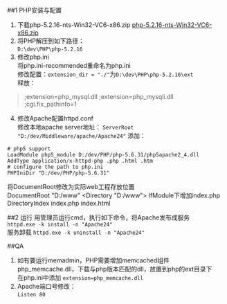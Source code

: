 
##1 PHP安装与配置
1. 下载php-5.2.16-nts-Win32-VC6-x86.zip
[php-5.2.16-nts-Win32-VC6-x86.zip](http://windows.php.net/downloads/releases/archives/php-5.2.16-nts-Win32-VC6-x86.zip)  
2. 将PHP解压到如下路径：  
`D:\dev\PHP\php-5.2.16`  
3. 修改php.ini  
将php.ini-recommended重命名为php.ini  
修改配置：`extension_dir = "./"`为`D:\dev\PHP\php-5.2.16\ext`  
释放：
>;extension=php_mysql.dll
;extension=php_mysqli.dll
>;cgi.fix_pathinfo=1
4. 修改Apache配置httpd.conf  
修改本地apache server地址：
`ServerRoot "D:/dev/Middleware/apache/Apache24"`
添加：  
~~~
# php5 support
LoadModule php5_module D:/dev/PHP/php-5.6.31/php5apache2_4.dll
AddType application/x-httpd-php .php .html .htm
# configure the path to php.ini
PHPIniDir "D:/dev/PHP/php-5.6.31"
~~~
将DocumentRoot修改为实际web工程存放位置  
DocumentRoot "D:/www"
<Directory "D:/www">
IfModule下增加index.php
<IfModule dir_module>
    DirectoryIndex index.php index.html
</IfModule>

##2 运行
用管理员运行cmd，执行如下命令，将Apache发布成服务  
`httpd.exe -k install -n "Apache24"`  
服务卸载
`httpd.exe -k uninstall -n "Apache24"`  

##QA
1. 如有要运行memadmin，PHP需要增加memcached组件php_memcache.dll，下载与php版本匹配的dll，放置到php的ext目录下  
在php.ini中添加
`extension=php_memcache.dll`
2. Apache端口号修改：  
`Listen 80`


